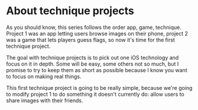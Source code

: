 # About technique projects

As you should know, this series follows the order app, game, technique. Project 1 was an app letting users browse images on their phone, project 2 was a game that lets players guess flags, so now it's time for the first technique project.

The goal with technique projects is to pick out one iOS technology and focus on it in depth. Some will be easy, some others not so much, but I promise to try to keep them as short as possible because I know you want to focus on making real things.

This first technique project is going to be really simple, because we're going to modify project 1 to do something it doesn't currently do: allow users to share images with their friends.
